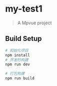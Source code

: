 # my-test1

> A Mpvue project

## Build Setup

``` bash
# 初始化项目
npm install
# 开发时构建
npm run dev

# 打包构建
npm run build


